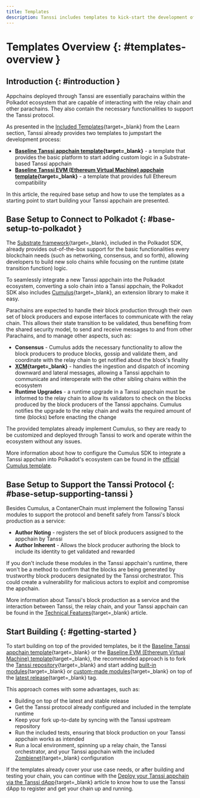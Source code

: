 ```yaml
---
title: Templates
description: Tanssi includes templates to kick-start the development of an appchain, one for a Substrate-oriented runtime and another featuring full EVM (Ethereum) support.
---
```


# Templates Overview {: #templates-overview }

## Introduction {: #introduction }

Appchains deployed through Tanssi are essentially parachains within the Polkadot ecosystem that are capable of interacting with the relay chain and other parachains. They also contain the necessary functionalities to support the Tanssi protocol.

As presented in the [Included Templates](/learn/tanssi/included-templates#baseline-appchain-template){target=\_blank} from the Learn section, Tanssi already provides two templates to jumpstart the development process:

- **[Baseline Tanssi appchain template](/learn/tanssi/included-templates/#baseline-appchain-template){target=\_blank}** - a template that provides the basic platform to start adding custom logic in a Substrate-based Tanssi appchain
- **[Baseline Tanssi EVM (Ethereum Virtual Machine) appchain template](/learn/tanssi/included-templates/#baseline-evm-template){target=\_blank}** - a template that provides full Ethereum compatibility

In this article, the required base setup and how to use the templates as a starting point to start building your Tanssi appchain are presented.

## Base Setup to Connect to Polkadot {: #base-setup-to-polkadot }

The [Substrate framework](/learn/framework/overview/#substrate-framework){target=\_blank}, included in the Polkadot SDK, already provides out-of-the-box support for the basic functionalities every blockchain needs (such as networking, consensus, and so forth), allowing developers to build new solo chains while focusing on the runtime (state transition function) logic.

To seamlessly integrate a new Tanssi appchain into the Polkadot ecosystem, converting a solo chain into a Tanssi appchain, the Polkadot SDK also includes [Cumulus](https://github.com/paritytech/polkadot-sdk/tree/master/cumulus){target=\_blank}, an extension library to make it easy.

Parachains are expected to handle their block production through their own set of block producers and expose interfaces to communicate with the relay chain. This allows their state transition to be validated, thus benefiting from the shared security model, to send and receive messages to and from other Parachains, and to manage other aspects, such as:

- **Consensus** - Cumulus adds the necessary functionality to allow the block producers to produce blocks, gossip and validate them, and coordinate with the relay chain to get notified about the block's finality
- **[XCM](https://wiki.polkadot.network/docs/learn-xcm){target=\_blank}** - handles the ingestion and dispatch of incoming downward and lateral messages, allowing a Tanssi appchain to communicate and interoperate with the other sibling chains within the ecosystem
- **Runtime Upgrades** - a runtime upgrade in a Tanssi appchain must be informed to the relay chain to allow its validators to check on the blocks produced by the block producers of the Tanssi appchains. Cumulus notifies the upgrade to the relay chain and waits the required amount of time (blocks) before enacting the change

The provided templates already implement Cumulus, so they are ready to be customized and deployed through Tanssi to work and operate within the ecosystem without any issues.

More information about how to configure the Cumulus SDK to integrate a Tanssi appchain into Polkadot's ecosystem can be found in the [official Cumulus template](https://github.com/paritytech/polkadot-sdk/tree/master/cumulus/parachain-template).

## Base Setup to Support the Tanssi Protocol {: #base-setup-supporting-tanssi }

Besides Cumulus, a ContanerChain must implement the following Tanssi modules to support the protocol and benefit safely from Tanssi's block production as a service:

- **Author Noting** - registers the set of block producers assigned to the appchain by Tanssi
- **Author Inherent** - Allows the block producer authoring the block to include its identity to get validated and rewarded

If you don't include these modules in the Tanssi appchain's runtime, there won't be a method to confirm that the blocks are being generated by trustworthy block producers designated by the Tanssi orchestrator. This could create a vulnerability for malicious actors to exploit and compromise the appchain.

More information about Tanssi's block production as a service and the interaction between Tanssi, the relay chain, and your Tanssi appchain can be found in the [Technical Features](/learn/tanssi/technical-features/#block-production-as-a-service){target=\_blank} article.

## Start Building {: #getting-started }

To start building on top of the provided templates, be it the [Baseline Tanssi appchain template](/builders/build/templates/substrate){target=\_blank} or the [Baseline EVM (Ethereum Virtual Machine) template](/builders/build/templates/evm){target=\_blank}, the recommended approach is to fork the [Tanssi repository](https://github.com/moondance-labs/tanssi){target=\_blank} and start adding [built-in modules](/builders/build/customize/adding-built-in-module/){target=\_blank} or [custom-made modules](/builders/build/customize/adding-custom-made-module/){target=\_blank} on top of the [latest release](https://github.com/moondance-labs/tanssi/releases/latest){target=\_blank} tag.

This approach comes with some advantages, such as:

- Building on top of the latest and stable release
- Get the Tanssi protocol already configured and included in the template runtime
- Keep your fork up-to-date by syncing with the Tanssi upstream repository
- Run the included tests, ensuring that block production on your Tanssi appchain works as intended
- Run a local environment, spinning up a relay chain, the Tanssi orchestrator, and your Tanssi appchain with the included [Zombienet](https://paritytech.github.io/zombienet/){target=\_blank} configuration

If the templates already cover your use case needs, or after building and testing your chain, you can continue with the [Deploy your Tanssi appchain via the Tanssi dApp](/builders/deploy/dapp){target=\_blank} article to know how to use the Tanssi dApp to register and get your chain up and running.
